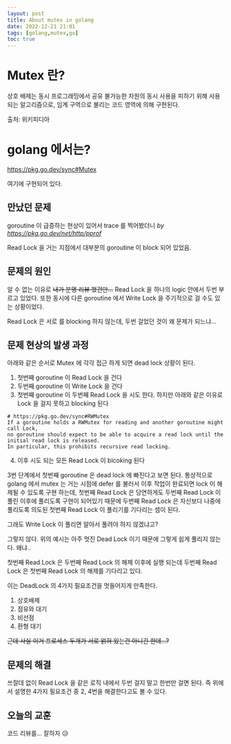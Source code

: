 ```yaml
---
layout: post
title: About mutex in golang
date: 2022-12-21 21:01
tags: [golang,mutex,go]
toc: true
---
```


# Mutex 란?

상호 배제는 동시 프로그래밍에서 공유 불가능한 자원의 동시 사용을 피하기 위해 사용되는 알고리즘으로, 임계 구역으로 불리는 코드 영역에 의해 구현된다.

출처: 위키피디아

# golang 에서는?

https://pkg.go.dev/sync#Mutex

여기에 구현되어 있다.

## 만났던 문제

goroutine 이 급증하는 현상이 있어서 trace 를 찍어봤더니 *by https://pkg.go.dev/net/http/pprof*

Read Lock 을 거는 지점에서 대부분의 goroutine 이 block 되어 있었음.

## 문제의 원인

알 수 없는 이유로 ~~내가 분명 리뷰 했건만...~~ Read Lock 을 하나의 logic 안에서 두번 부르고 있었다.
또한 동시에 다른 goroutine 에서 Write Lock 을 주기적으로 걸 수도 있는 상황이었다.

Read Lock 은 서로 를 blocking 하지 않는데, 두번 걸었던 것이 왜 문제가 되느냐...

## 문제 현상의 발생 과정
아래와 같은 순서로 Mutex 에 각각 접근 하게 되면 dead lock 상황이 된다.
1. 첫번째 goroutine 이 Read Lock 을 건다
2. 두번째 goroutine 이 Write Lock 을 건다
3. 첫번째 goroutine 이 두번째 Read Lock 을 시도 한다. 하지만 아래와 같은 이유로 Lock 을 걸지 못하고 blocking 된다
```
# https://pkg.go.dev/sync#RWMutex
If a goroutine holds a RWMutex for reading and another goroutine might call Lock, 
no goroutine should expect to be able to acquire a read lock until the initial read lock is released. 
In particular, this prohibits recursive read locking.
```
4. 이후 시도 되는 모든 Read Lock 이 blcoking 된다

3번 단계에서 첫번째 goroutine 은 dead lock 에 빠진다고 보면 된다.
통상적으로 golang 에서 mutex 는 거는 시점에 defer 를 불러서 이후 작업이 완료되면 lock 이 해제될 수 있도록 구현 하는데, 첫번째 Read Lock 은 당연하게도 두번째 Read Lock 이 풀린 이후에 풀리도록 구현이 되어있기 때문에 두번째 Read Lock 은 자신보다 나중에 풀리도록 의도된 첫번째 Read Lock 이 풀리기를 기다리는 셈이 된다.

그래도 Write Lock 이 풀리면 알아서 풀려야 하지 않겠냐고?

그렇지 않다. 위의 예시는 아주 멋진 Dead Lock 이기 때문에 그렇게 쉽게 풀리지 않는다. 왜냐..

첫번째 Read Lock 은 두번째 Read Lock 의 해제 이후에 실행 되는데
두번째 Read Lock 은 첫번째 Read Lock 의 해제를 기다리고 있다.

이는 DeadLock 의 4가지 필요조건을 멋들어지게 만족한다.

1. 상호배제
2. 점유와 대기
3. 비선점
4. 환형 대기

~~근데 사실 이거 프로세스 두개가 서로 얽혀 있는건 아니긴 한데...?~~


## 문제의 해결
쓰잘데 없이 Read Lock 을 같은 로직 내에서 두번 걸지 말고 한번만 걸면 된다.
즉 위에서 설명한 4가지 필요조건 중 2, 4번을 해결한다고도 볼 수 있다.

## 오늘의 교훈
코드 리뷰를... 잘하자 :disappointed_relieved: